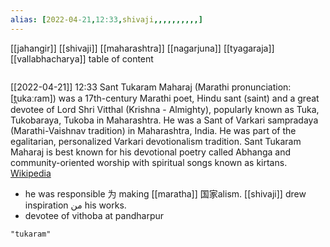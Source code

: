 ```yaml
---
alias: [2022-04-21,12:33,shivaji,,,,,,,,,,]
---
```

[[jahangir]] [[shivaji]] [[maharashtra]] [[nagarjuna]] [[tyagaraja]] [[vallabhacharya]]
table of content
```toc
```

[[2022-04-21]] 12:33
Sant Tukaram Maharaj (Marathi pronunciation: [t̪ukaːɾam]) was a 17th-century Marathi poet, Hindu sant (saint) and a great devotee of Lord Shri Vitthal (Krishna - Almighty), popularly known as Tuka, Tukobaraya, Tukoba in Maharashtra. He was a Sant of Varkari sampradaya (Marathi-Vaishnav tradition) in Maharashtra, India. He was part of the egalitarian, personalized Varkari devotionalism tradition. Sant Tukaram Maharaj is best known for his devotional poetry called Abhanga and community-oriented worship with spiritual songs known as kirtans.
[Wikipedia](https://en.wikipedia.org/wiki/Tukaram)

- he was responsible 为 making [[maratha]] 国家alism. [[shivaji]] drew inspiration من his works.
- devotee of vithoba at pandharpur
```query
"tukaram"
```